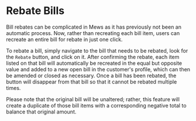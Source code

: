# Rebate Bills

Bill rebates can be complicated in Mews as it has previously not been an automatic process. Now, rather than recreating each bill item, users can recreate an entire bill for rebate in just one click.

To rebate a bill, simply navigate to the bill that needs to be rebated, look for the `Rebate` button, and click on it. After confirming the rebate, each item listed on that bill will automatically be recreated in the equal but opposite value and added to a new open bill in the customer's profile, which can then be amended or closed as necessary. Once a bill has been rebated, the button will disappear from that bill so that it cannot be rebated multiple times.

Please note that the original bill will be unaltered; rather, this feature will create a duplicate of those bill items with a corresponding negative total to balance that original amount.

